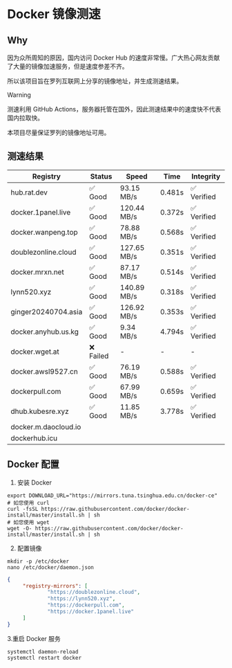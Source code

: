 # Docker 镜像测速

## Why

因为众所周知的原因，国内访问 Docker Hub 的速度非常慢。广大热心网友贡献了大量的镜像加速服务，但是速度参差不齐。


所以该项目旨在罗列互联网上分享的镜像地址，并生成测速结果。

> [!WARNING]
> 测速利用 GitHub Actions，服务器托管在国外，因此测速结果中的速度快不代表国内拉取快。
>

本项目尽量保证罗列的镜像地址可用。

## 测速结果

| Registry | Status | Speed | Time | Integrity |
|----------|--------|-------|------|-----------|
| hub.rat.dev | ✅ Good | 93.15 MB/s | 0.481s | ✅ Verified |
| docker.1panel.live | ✅ Good | 120.44 MB/s | 0.372s | ✅ Verified |
| docker.wanpeng.top | ✅ Good | 78.88 MB/s | 0.568s | ✅ Verified |
| doublezonline.cloud | ✅ Good | 127.65 MB/s | 0.351s | ✅ Verified |
| docker.mrxn.net | ✅ Good | 87.17 MB/s | 0.514s | ✅ Verified |
| lynn520.xyz | ✅ Good | 140.89 MB/s | 0.318s | ✅ Verified |
| ginger20240704.asia | ✅ Good | 126.92 MB/s | 0.353s | ✅ Verified |
| docker.anyhub.us.kg | ✅ Good | 9.34 MB/s | 4.794s | ✅ Verified |
| docker.wget.at | ❌ Failed | - | - | - |
| docker.awsl9527.cn | ✅ Good | 76.19 MB/s | 0.588s | ✅ Verified |
| dockerpull.com | ✅ Good | 67.99 MB/s | 0.659s | ✅ Verified |
| dhub.kubesre.xyz | ✅ Good | 11.85 MB/s | 3.778s | ✅ Verified |
| docker.m.daocloud.io|  |  |  |  |
| dockerhub.icu|  |  |  |  |

## Docker 配置

1. 安装 Docker
```shell
export DOWNLOAD_URL="https://mirrors.tuna.tsinghua.edu.cn/docker-ce"
# 如您使用 curl
curl -fsSL https://raw.githubusercontent.com/docker/docker-install/master/install.sh | sh
# 如您使用 wget
wget -O- https://raw.githubusercontent.com/docker/docker-install/master/install.sh | sh
```

2. 配置镜像

```shell
mkdir -p /etc/docker
nano /etc/docker/daemon.json
```

```json
{
     "registry-mirrors": [
             "https://doublezonline.cloud",
             "https://lynn520.xyz",
             "https://dockerpull.com",
             "https://docker.1panel.live"
     ]
}
```

 3.重启 Docker 服务
```shell
systemctl daemon-reload
systemctl restart docker
```
